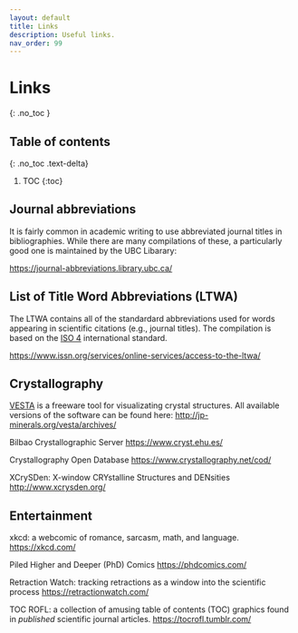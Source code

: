 ```yaml
---
layout: default
title: Links
description: Useful links.
nav_order: 99
---
```


# Links
{: .no_toc }

## Table of contents
{: .no_toc .text-delta}

1. TOC
{:toc}

## Journal abbreviations

It is fairly common in academic writing to use abbreviated journal titles in
bibliographies. While there are many compilations of these, a particularly good
one is maintained by the UBC Libarary:

<https://journal-abbreviations.library.ubc.ca/>

## List of Title Word Abbreviations (LTWA)

The LTWA contains all of the standardard abbreviations used for words appearing
in scientific citations (e.g., journal titles). The compilation is based on the
[ISO 4] international standard.

<https://www.issn.org/services/online-services/access-to-the-ltwa/>

[ISO 4]: https://en.wikipedia.org/wiki/ISO_4

## Crystallography

[VESTA] is a freeware tool for visualizating crystal structures.
All available versions of the software can be found here:
<http://jp-minerals.org/vesta/archives/>

[VESTA]: http://jp-minerals.org/vesta/en/

Bilbao Crystallographic Server
<https://www.cryst.ehu.es/>

Crystallography Open Database
<https://www.crystallography.net/cod/>

XCrySDen: X-window CRYstalline Structures and DENsities
<http://www.xcrysden.org/>

## Entertainment

xkcd: a webcomic of romance, sarcasm, math, and language.
<https://xkcd.com/>

Piled Higher and Deeper (PhD) Comics
<https://phdcomics.com/>

Retraction Watch: tracking retractions as a window into the scientific process
<https://retractionwatch.com/>

TOC ROFL: a collection of amusing table of contents (TOC) graphics found in
<i>published</i> scientific journal articles.
<https://tocrofl.tumblr.com/>
